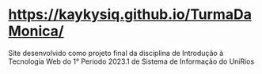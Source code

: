 # https://kaykysiq.github.io/TurmaDaMonica/
Site desenvolvido como projeto final da disciplina de Introdução à Tecnologia Web do 1° Periodo 2023.1 de Sistema de Informação do UniRios
